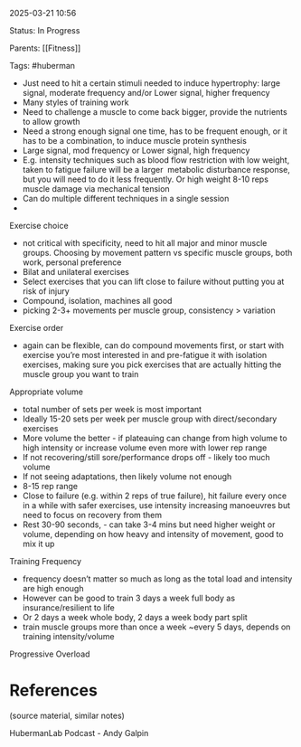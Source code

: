2025-03-21 10:56

Status: In Progress

Parents: [[Fitness]]

Tags: #huberman

- Just need to hit a certain stimuli needed to induce hypertrophy: large signal, moderate frequency and/or Lower signal, higher frequency
- Many styles of training work
- Need to challenge a muscle to come back bigger, provide the nutrients to allow growth
- Need a strong enough signal one time, has to be frequent enough, or it has to be a combination, to induce muscle protein synthesis 
- Large signal, mod frequency or Lower signal, high frequency 
- E.g. intensity techniques such as blood flow restriction with low weight, taken to fatigue failure will be a larger  metabolic disturbance response, but you will need to do it less frequently. Or high weight 8-10 reps muscle damage via mechanical tension
- Can do multiple different techniques in a single session
-   
    

Exercise choice

- not critical with specificity, need to hit all major and minor muscle groups. Choosing by movement pattern vs specific muscle groups, both work, personal preference
- Bilat and unilateral exercises
- Select exercises that you can lift close to failure without putting you at risk of injury
- Compound, isolation, machines all good
- picking 2-3+ movements per muscle group, consistency > variation

Exercise order

- again can be flexible, can do compound movements first, or start with exercise you’re most interested in and pre-fatigue it with isolation exercises, making sure you pick exercises that are actually hitting the muscle group you want to train

Appropriate volume

- total number of sets per week is most important
- Ideally 15-20 sets per week per muscle group with direct/secondary exercises
- More volume the better - if plateauing can change from high volume to high intensity or increase volume even more with lower rep range
- If not recovering/still sore/performance drops off - likely too much volume
- If not seeing adaptations, then likely volume not enough
- 8-15 rep range
- Close to failure (e.g. within 2 reps of true failure), hit failure every once in a while with safer exercises, use intensity increasing manoeuvres but need to focus on recovery from them
- Rest 30-90 seconds, - can take 3-4 mins but need higher weight or volume, depending on how heavy and intensity of movement, good to mix it up

Training Frequency 

- frequency doesn’t matter so much as long as the total load and intensity are high enough
- However can be good to train 3 days a week full body as insurance/resilient to life
- Or 2 days a week whole body, 2 days a week body part split
- train muscle groups more than once a week ~every 5 days, depends on training intensity/volume

Progressive Overload



# References
(source material, similar notes)

HubermanLab Podcast - Andy Galpin
